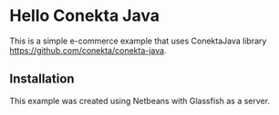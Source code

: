 # Hello Conekta Java

This is a simple e-commerce example that uses ConektaJava library https://github.com/conekta/conekta-java.

## Installation

This example was created using Netbeans with Glassfish as a server.